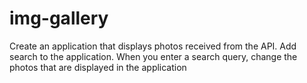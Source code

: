 # img-gallery
Create an application that displays photos received from the API. Add search to the application. When you enter a search query, change the photos that are displayed in the application
